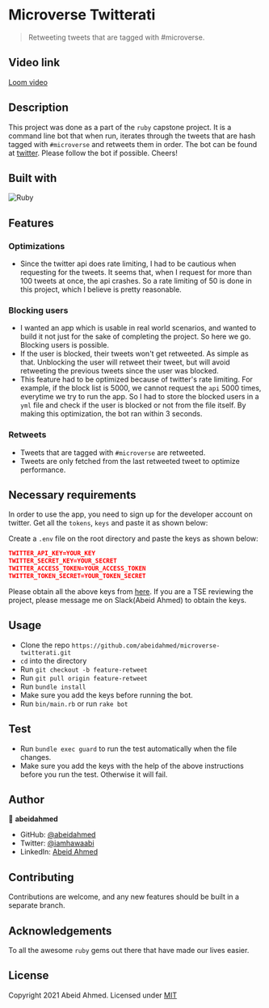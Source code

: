 # Microverse Twitterati

> Retweeting tweets that are tagged with #microverse.

## Video link
[Loom video](https://www.loom.com/share/c5abb51d0fba4ee6a38114c3751dca23)

## Description
This project was done as a part of the `ruby` capstone
project. It is a command line bot that when run, iterates through the
tweets that are hash tagged with `#microverse` and retweets them in
order. The bot can be found at [twitter](https://twitter.com/MicroverseB).
Please follow the bot if possible. Cheers!

## Built with
![Ruby](https://img.shields.io/badge/ruby-%23CC342D.svg?&style=for-the-badge&logo=ruby&logoColor=white)

## Features
### Optimizations
- Since the twitter api does rate limiting, I had to be cautious when
requesting for the tweets. It seems that, when I request for more than
100 tweets at once, the api crashes. So a rate limiting of 50 is done in
this project, which I believe is pretty reasonable.

### Blocking users
- I wanted an app which is usable in real world scenarios, and wanted to
  build it not just for the sake of completing the project. So here we
go. Blocking users is possible.
- If the user is blocked, their tweets won't get retweeted. As simple as
  that. Unblocking the user will retweet their tweet, but will avoid
retweeting the previous tweets since the user was blocked.
- This feature had to be optimized because of twitter's rate limiting. For
  example, if the block list is 5000, we cannot request the `api` 5000
times, everytime we try to run the app. So I had to store the blocked
users in a `yml` file and check if the user is blocked or not from the file
itself. By making this optimization, the bot ran within 3 seconds.

### Retweets
- Tweets that are tagged with `#microverse` are retweeted.
- Tweets are only fetched from the last retweeted tweet to optimize
  performance.

## Necessary requirements
In order to use the app, you need to sign up for the developer account
on twitter. Get all the `tokens`, `keys` and paste it as shown below:


Create a `.env` file on the root directory and paste the keys as shown
below:
```json
TWITTER_API_KEY=YOUR_KEY
TWITTER_SECRET_KEY=YOUR_SECRET
TWITTER_ACCESS_TOKEN=YOUR_ACCESS_TOKEN
TWITTER_TOKEN_SECRET=YOUR_TOKEN_SECRET
```

Please obtain all the above keys from
[here](https://developer.twitter.com). If you are a TSE reviewing the
project, please message me on Slack(Abeid Ahmed) to obtain the keys.

## Usage
- Clone the repo `https://github.com/abeidahmed/microverse-twitterati.git`
- `cd` into the directory
- Run `git checkout -b feature-retweet`
- Run `git pull origin feature-retweet`
- Run `bundle install`
- Make sure you add the keys before running the bot.
- Run `bin/main.rb` or run `rake bot`

## Test
- Run `bundle exec guard` to run the test automatically when the file
  changes.
- Make sure you add the keys with the help of the above instructions
  before you run the test. Otherwise it will fail.

## Author
👤 **abeidahmed**

- GitHub: [@abeidahmed](https://github.com/abeidahmed)
- Twitter: [@iamhawaabi](https://twitter.com/iamhawaabi)
- LinkedIn: [Abeid Ahmed](https://www.linkedin.com/in/abeid-ahmed-b21882172/)

## Contributing
Contributions are welcome, and any new features should be built in a
separate branch.

## Acknowledgements
To all the awesome `ruby` gems out there that have made our lives
easier.

## License
Copyright 2021 Abeid Ahmed. Licensed under [MIT](https://opensource.org/licenses/MIT)

